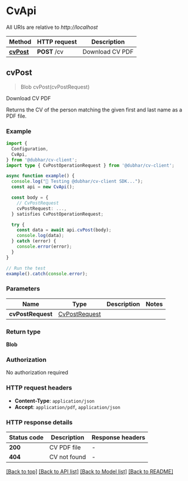 # CvApi

All URIs are relative to *http://localhost*

| Method | HTTP request | Description |
|------------- | ------------- | -------------|
| [**cvPost**](CvApi.md#cvpostoperation) | **POST** /cv | Download CV PDF |



## cvPost

> Blob cvPost(cvPostRequest)

Download CV PDF

Returns the CV of the person matching the given first and last name as a PDF file.

### Example

```ts
import {
  Configuration,
  CvApi,
} from '@dubhar/cv-client';
import type { CvPostOperationRequest } from '@dubhar/cv-client';

async function example() {
  console.log("🚀 Testing @dubhar/cv-client SDK...");
  const api = new CvApi();

  const body = {
    // CvPostRequest
    cvPostRequest: ...,
  } satisfies CvPostOperationRequest;

  try {
    const data = await api.cvPost(body);
    console.log(data);
  } catch (error) {
    console.error(error);
  }
}

// Run the test
example().catch(console.error);
```

### Parameters


| Name | Type | Description  | Notes |
|------------- | ------------- | ------------- | -------------|
| **cvPostRequest** | [CvPostRequest](CvPostRequest.md) |  | |

### Return type

**Blob**

### Authorization

No authorization required

### HTTP request headers

- **Content-Type**: `application/json`
- **Accept**: `application/pdf`, `application/json`


### HTTP response details
| Status code | Description | Response headers |
|-------------|-------------|------------------|
| **200** | CV PDF file |  -  |
| **404** | CV not found |  -  |

[[Back to top]](#) [[Back to API list]](../README.md#api-endpoints) [[Back to Model list]](../README.md#models) [[Back to README]](../README.md)

